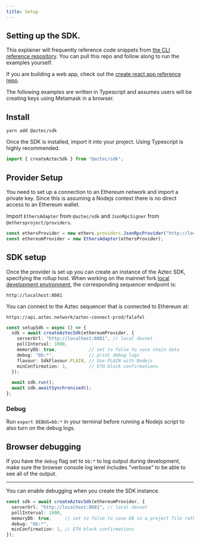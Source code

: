 ```yaml
---
title: Setup
---
```


## Setting up the SDK.

This explainer will frequently reference code snippets from 
[the CLI reference repository](https://github.com/critesjosh/azteccli). You can pull this repo and follow along to run the examples yourself.

If you are building a web app, check out the [create react app reference repo](https://github.com/AztecProtocol/aztec-frontend-boilerplate).

The following examples are written in Typescript and assumes users will be creating keys using Metamask in a browser.

## Install

```shell
yarn add @aztec/sdk
```

Once the SDK is installed, import it into your project. Using Typescript is highly recommended.

```ts
import { createAztecSdk } from "@aztec/sdk";
```

## Provider Setup

You need to set up a connection to an Ethereum network and import a private key. Since this is assuming a Nodejs context there is no direct access to an Ethereum wallet.

Import `EthersAdapter` from `@aztec/sdk` and `JsonRpcSigner` from `@ethersproject/providers`.

```ts title="/src/latest/index.ts"
const ethersProvider = new ethers.providers.JsonRpcProvider("http://localhost:24012/rpc") // local connection to metamask
const ethereumProvider = new EthersAdapter(ethersProvider);
```

## SDK setup

Once the provider is set up you can create an instance of the Aztec SDK, specifying the rollup host. When working on the mainnet fork [local development environment](../../developers/local-devnet), the corresponding sequencer endpoint is:

```shell
http://localhost:8081
```

You can connect to the Aztec sequencer that is connected to Ethereum at:

```shell
https://api.aztec.network/aztec-connect-prod/falafel
```

```ts title="/src/base.ts"
const setupSdk = async () => {
  sdk = await createAztecSdk(ethereumProvider, {
    serverUrl: "http://localhost:8081", // local devnet
    pollInterval: 1000,
    memoryDb: true,            // set to false to save chain data
    debug: "bb:*",             // print debug logs
    flavour: SdkFlavour.PLAIN, // Use PLAIN with Nodejs
    minConfirmation: 1,        // ETH block confirmations
  });

  await sdk.run();
  await sdk.awaitSynchronised();
};
```

### Debug

Run `export DEBUG=bb:*` in your terminal before running a Nodejs script to also turn on the debug logs.

## Browser debugging

If you have the `debug` flag set to `bb:*` to log output during development, make sure the browser console log level includes "verbose" to be able to see all of the output.

---

You can enable debugging when you create the SDK instance.

```ts
const sdk = await createAztecSdk(ethereumProvider, {
  serverUrl: "http://localhost:8081", // local devnet
  pollInterval: 1000,
  memoryDb: true,     // set to false to save DB in a project file rather than memory
  debug: "bb:*",
  minConfirmation: 1, // ETH block confirmations
});
```
